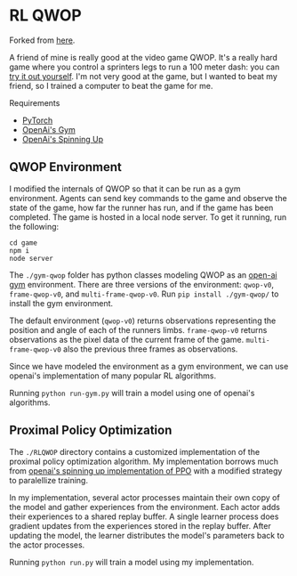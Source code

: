 # RL QWOP

Forked from [here](https://github.com/juanto121/qwop-ai).

A friend of mine is really good at the video game QWOP. 
It's a really hard game where you control a sprinters legs 
to run a 100 meter dash: you can [try it out yourself](http://www.foddy.net/Athletics.html). 
I'm not very good at the game, but I wanted to beat my friend, so I trained a computer to beat the game for me.

Requirements 

* [PyTorch](https://pytorch.org/)
* [OpenAi's Gym](https://gym.openai.com/docs/)
* [OpenAi's Spinning Up](https://spinningup.openai.com/en/latest/user/installation.html)


## QWOP Environment

I modified the internals of QWOP so that it can be run as a gym environment. Agents can send key commands to the game and 
observe the state of the game, how far the runner has run, and if the game has been completed.
The game is hosted in a local node server. To get it running, run the following:

```
cd game
npm i
node server
```

The `./gym-qwop` folder has python classes modeling QWOP as an [open-ai gym](https://gym.openai.com/) environment.
There are three versions of the environment: `qwop-v0`, `frame-qwop-v0`, and `multi-frame-qwop-v0`.
Run `pip install ./gym-qwop/` to install the gym environment.

The default environment (`qwop-v0`) returns observations representing the position and angle of each of the runners limbs.
`frame-qwop-v0` returns observations as the pixel data of the current frame of the game. `multi-frame-qwop-v0` also the previous three frames as observations.

Since we have modeled the environment as a gym environment, we can use openai's implementation of many popular RL algorithms.

Running `python run-gym.py` will train a model using one of openai's algorithms.


## Proximal Policy Optimization

The `./RLQWOP` directory contains a customized implementation of the proximal policy optimization algorithm. My implementation borrows much from [openai's spinning up implementation of PPO](https://spinningup.openai.com/en/latest/algorithms/ppo.html#) with a modified strategy to paralellize training.

In my implementation, several actor processes maintain their own copy of the model and gather experiences from the environment. Each actor adds their experiences to a shared replay buffer. A single learner process does gradient updates from the experiences stored in the replay buffer. After updating the model, the learner distributes the model's parameters back to the actor processes.

Running `python run.py` will train a model using my implementation.